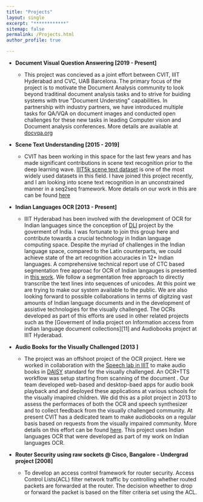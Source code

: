 ```yaml
---
title: "Projects"
layout: single
excerpt: "************"
sitemap: false
permalink: /Projects.html
author_profile: true

---
```

- **Document Visual Question Answering [2019 - Present]**
    - This project was concieved as a joint effort between CVIT, IIIT Hyderabad and CVC, UAB Barcelona. The primary focus of the project is to motivate the Document Analysis community to look beyond traditinal document analysis tasks and to strive for  buiding systems with true "Document Understing" capabilities. In partnership with industry partners, we have introduced multiple tasks for QA/VQA on document images and conducted open challenges for these new tasks in leading Computer vision and Document analysis conferences.  More details are available at [docvqa.org][7]
- **Scene Text Understanding [2015 - 2019]**
	-  CVIT has been working in this space for the last few years and has made significant contributions in scene text recognition prior to the deep learning wave. [IIIT5k scene text dataset][1] is one of the most widely used datasets in this field. I have joined this project recently, and I am looking into scene text recognition in an unconstrained manner in a seq2seq framework. More details on our work in this are can be found [here][2]

- **Indian Languages OCR [2013 - Present]**
	- IIIT Hyderabad has been involved with the development of OCR for Indian languages since the conception of [DLI][3] project by the goverment of India. I was fortunate to join this group here and contribute towards a crucial technology in Indian language computing space. Despite the myriad of challenges in the Indian language space, compared to the Latin counterparts, we could achieve state of the art recognition accuracies in 12+ Indian languages. A comprehensive technical report use of CTC based segmentation free approac for OCR of Indian langauges is presented in [this work][8].  We follow a segmentation free approach to directly transcribe the text lines into sequences of unicodes. At this point we are  trying to make our system available to the public. We are also looking forward to possible collaborations in terms of digitzing vast amounts of Indian language documents and in the development of assistive technologies for the visually challenged. The OCRs developed as part of this efforts are  used in other related projects  such as the [Goverment of India project on  Information access from indian language document collections][11] and Audiobooks project at IIIT Hyderabad.

- **Audio Books for the Visually Challenged [2013 ]**
	- The project was an offshoot project of the OCR project. Here we worked in collaboration with the [Speech lab in IIIT][5] to make audio books in [DAISY][6] standard for the visually challenged. An OCR+TTS workflow was setup starting from scanning of the document . Our team developed web-based and desktop-baed apps for audio book playback and  and deployed these applications at  various schools for the visually imapired children. We did this as a    pilot  project in 2013  to assess the performaces of both the OCR and speech synthesizer and to collect feedback from the visually challenged community. At present CVIT has a dedicated team to make audiobooks on a regular basis based on requests from the visually impaired community. More details on this effort can be found [here][10]. This project uses Indian languages OCR that were developed as part of my work on Indian languages OCR. 

- **Router Security using raw sockets @ Cisco, Bangalore - Undergrad project [2008]**
	- To develop an access control framework for router security. Access Control Lists(ACL) filter network traffic by controlling whether routed packets are forwarded at the router. The decision wheether to drop or forward the packet is based on the filter criteria set using the ACL.

[1]: https://cvit.iiit.ac.in/research/projects/cvit-projects/the-iiit-5k-word-dataset
[2]: https://cvit.iiit.ac.in/research/projects/cvit-projects/scene-text-understanding
[3]: www.dli.gov.in/
[4]: http://http://ocr.iiit.ac.in/
[5]: http://speech.iiit.ac.in/
[6]: www.daisy.org
[7]: docvqa.org
[8]: https://arxiv.org/abs/2205.06740
[9]: http://preon.iiit.ac.in/dia-imprint/
[10]: http://bhasha.iiit.ac.in/audiobook/
